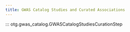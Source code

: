 ```yaml
---
title: GWAS Catalog Studies and Curated Associations
---
```

::: otg.gwas_catalog.GWASCatalogStudiesCurationStep

